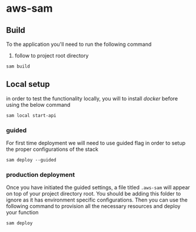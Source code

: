 # aws-sam


## Build
To the application you'll need to run the following command
1. follow to project root directory
```
sam build
```
## Local setup
in order to test the functionality locally, you will to install _docker_ before using the below command
```
sam local start-api
```
### guided
For first time deployment we will need to use guided flag in order to setup the proper configurations of the stack
```
sam deploy --guided
```
### production deployment
Once you have initiated the guided settings, a file titled `.aws-sam` will appear on top of your project directory root.
You should be adding this folder to ignore as it has environment specific configurations.
Then you can use the following command to provision all the necessary resources and deploy your function
```
sam deploy
```
